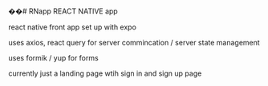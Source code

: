 ��#   R N a p p 
 
REACT NATIVE app 

react native front app set up with expo 

uses axios, react query for server commincation / server state management 

uses formik / yup for forms 

currently just a landing page wtih sign in and sign up page 

 
